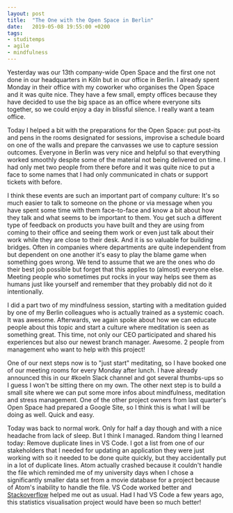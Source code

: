 ```yaml
---
layout: post
title:  "The One with the Open Space in Berlin"
date:   2019-05-08 19:55:00 +0200
tags: 
- studitemps
- agile
- mindfulness
---
```


Yesterday was our 13th company-wide Open Space and the first one not done in our headquarters in Köln but in our office in Berlin. I already spent Monday in their office with my coworker who organises the Open Space and it was quite nice. They have a few small, empty offices because they have decided to use the big space as an office where everyone sits together, so we could enjoy a day in blissful silence. I really want a team office. 

Today I helped a bit with the preparations for the Open Space: put post-its and pens in the rooms designated for sessions, improvise a schedule board on one of the walls and prepare the canvasses we use to capture session outcomes. Everyone in Berlin was very nice and helpful so that everything worked smoothly despite some of the material not being delivered on time. I had only met two people from there before and it was quite nice to put a face to some names that I had only communicated in chats or support tickets with before. 

I think these events are such an important part of company culture: It's so much easier to talk to someone on the phone or via message when you have spent some time with them face-to-face and know a bit about how they talk and what seems to be important to them. You get such a different type of feedback on products you have built and they are using from coming to their office and seeing them work or even just talk about their work while they are close to their desk. And it is so valuable for building bridges. Often in companies where departments are quite independent from but dependent on one another it's easy to play the blame game when something goes wrong. We tend to assume that we are the ones who do their best job possible but forget that this applies to (almost) everyone else. Meeting people who sometimes put rocks in your way helps see them as humans just like yourself and remember that they probably did not do it intentionally. 

I did a part two of my mindfulness session, starting with a meditation guided by one of my Berlin colleagues who is actually trained as a systemic coach. It was awesome. Afterwards, we again spoke about how we can educate people about this topic and start a culture where meditation is seen as something great. This time, not only our CEO participated and shared his experiences but also our newest branch manager. Awesome. 2 people from management who want to help with this project! 

One of our next steps now is to "just start" meditating, so I have booked one of our meeting rooms for every Monday after lunch. I have already announced this in our #koeln Slack channel and got several thumbs-ups so I guess I won't be sitting there on my own. The other next step is to build a small site where we can put some more infos about mindfulness, meditation and stress management. One of the other project owners from last quarter's Open Space had prepared a Google Site, so I think this is what I will be doing as well. Quick and easy. 

Today was back to normal work. Only for half a day though and with a nice headache from lack of sleep. But I think I managed. Random thing I learned today: Remove duplicate lines in VS Code. I got a list from one of our stakeholders that I needed for updating an application they were just working with so it needed to be done quite quickly, but they accidentally put in a lot of duplicate lines. Atom actually crashed because it couldn't handle the file which reminded me of my university days when I chose a significantly smaller data set from a movie database for a project because of Atom's inability to handle the file. VS Code worked better and [Stackoverflow](https://stackoverflow.com/questions/37992493/how-to-remove-duplicate-lines-in-visual-studio-code) helped me out as usual. Had I had VS Code a few years ago, this statistics visualisation project would have been so much better! 
